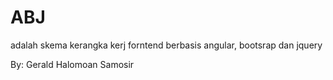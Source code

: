 # ABJ

adalah skema kerangka kerj forntend 
berbasis angular, bootsrap dan jquery

By: Gerald Halomoan Samosir

